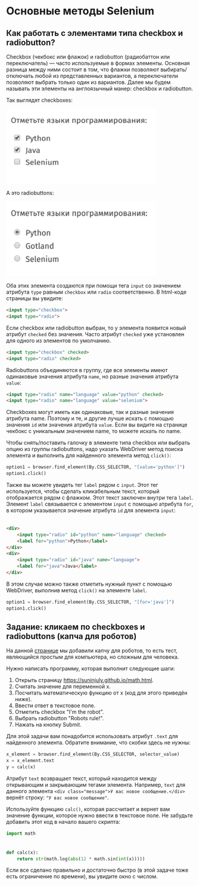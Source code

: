 # Основные методы Selenium

## Как работать с элементами типа checkbox и radiobutton?

Checkbox (чекбокс или флажок) и radiobutton (радиобаттон или переключатель) — часто используемые в формах элементы.
Основная разница между ними состоит в том, что флажки позволяют выбирать/отключать любой из представленных вариантов, а
переключатели позволяют выбрать только один из вариантов. Далее мы будем называть эти элементы на англоязычный манер:
checkbox и radiobutton.

Так выглядят checkboxes:

<img src="img/check_box.png" width="400" height="200" alt="checkbox">

А это radiobuttons:

<img src="img/radiobutton.png" width="400" height="200" alt="radiobutton">

Оба этих элемента создаются при помощи тега `input` со значением атрибута `type` равным `checkbox` или `radio`
соответственно. В html-коде страницы вы увидите:

```html
<input type="checkbox">
<input type="radio">
```

Если checkbox или radiobutton выбран, то у элемента появится новый атрибут `checked` без значения. Часто
атрибут `checked` уже установлен для одного из элементов по умолчанию.

```html
<input type="checkbox" checked>
<input type="radio" checked>
```

Radiobuttons объединяются в группу, где все элементы имеют одинаковые значения атрибута `name`, но разные значения
атрибута `value`:

```html
<input type="radio" name="language" value="python" checked>
<input type="radio" name="language" value="selenium">
```

Checkboxes могут иметь как одинаковые, так и разные значения атрибута name. Поэтому и те, и другие лучше искать с
помощью значения `id` или значения атрибута `value`. Если вы видите на странице чекбокс с уникальным значением name, то
можете искать по name.

Чтобы снять/поставить галочку в элементе типа checkbox или выбрать опцию из группы radiobuttons, надо указать WebDriver
метод поиска элемента и выполнить для найденного элемента метод `click()`:

```python
option1 = browser.find_element(By.CSS_SELECTOR, "[value='python']")
option1.click()
```

Также вы можете увидеть тег `label` рядом с `input`. Этот тег используется, чтобы сделать кликабельным текст, который
отображается рядом с флажком. Этот текст заключен внутри тега `label`. Элемент `label` связывается с элементом `input` с
помощью атрибута `for`, в котором указывается значение атрибута `id` для элемента `input`:

```html

<div>
    <input type="radio" id="python" name="language" checked>
    <label for="python">Python</label>
</div>
<div>
    <input type="radio" id="java" name="language">
    <label for="java">Java</label>
</div>
```

В этом случае можно также отметить нужный пункт с помощью WebDriver, выполнив метод `click()` на элементе `label`.

```python
option1 = browser.find_element(By.CSS_SELECTOR, "[for='java']")
option1.click()
```

## Задание: кликаем по checkboxes и radiobuttons (капча для роботов)

На данной [странице](https://suninjuly.github.io/math.html) мы добавили капчу для роботов, то есть тест, являющийся
простым для компьютера, но сложным для человека.

Нужно написать программу, которая выполнит следующие шаги:

1. Открыть страницу https://suninjuly.github.io/math.html.
2. Считать значение для переменной x.
3. Посчитать математическую функцию от x (код для этого приведён ниже).
4. Ввести ответ в текстовое поле.
5. Отметить checkbox "I'm the robot".
6. Выбрать radiobutton "Robots rule!".
7. Нажать на кнопку Submit.

Для этой задачи вам понадобится использовать атрибут `.text` для найденного элемента.
Обратите внимание, что скобки здесь не нужны:

```python
x_element = browser.find_element(By.CSS_SELECTOR, selector_value)
x = x_element.text
y = calc(x)
```

Атрибут `text` возвращает текст, который находится между открывающим и закрывающим тегами элемента. Например, `text` для
данного элемента `<div class="message">У вас новое сообщение.</div>` вернёт строку: `"У вас новое сообщение"`.

Используйте функцию `calc()`, которая рассчитает и вернет вам значение функции, которое нужно ввести в текстовое поле.
Не забудьте добавить этот код в начало вашего скрипта:

```python
import math


def calc(x):
    return str(math.log(abs(12 * math.sin(int(x)))))
```

Если все сделано правильно и достаточно быстро (в этой задаче тоже есть ограничение по времени), вы увидите окно с
числом.
